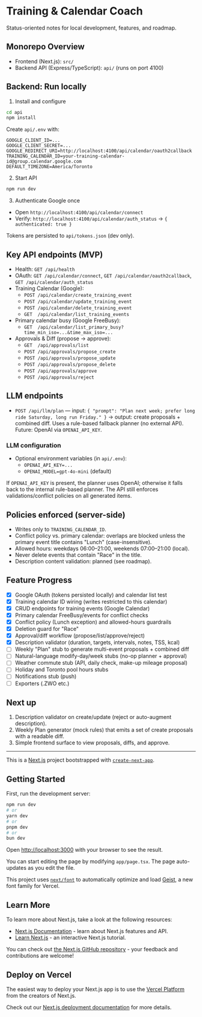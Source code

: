 # Training & Calendar Coach

Status-oriented notes for local development, features, and roadmap.

## Monorepo Overview

- Frontend (Next.js): `src/`
- Backend API (Express/TypeScript): `api/` (runs on port 4100)

## Backend: Run locally

1) Install and configure

```bash
cd api
npm install
```

Create `api/.env` with:

```
GOOGLE_CLIENT_ID=...
GOOGLE_CLIENT_SECRET=...
GOOGLE_REDIRECT_URI=http://localhost:4100/api/calendar/oauth2callback
TRAINING_CALENDAR_ID=your-training-calendar-id@group.calendar.google.com
DEFAULT_TIMEZONE=America/Toronto
```

2) Start API

```bash
npm run dev
```

3) Authenticate Google once

- Open `http://localhost:4100/api/calendar/connect`
- Verify: `http://localhost:4100/api/calendar/auth_status` → `{ authenticated: true }`

Tokens are persisted to `api/tokens.json` (dev only).

## Key API endpoints (MVP)

- Health: `GET /api/health`
- OAuth: `GET /api/calendar/connect`, `GET /api/calendar/oauth2callback`, `GET /api/calendar/auth_status`
- Training Calendar (Google):
  - `POST /api/calendar/create_training_event`
  - `POST /api/calendar/update_training_event`
  - `POST /api/calendar/delete_training_event`
  - `GET  /api/calendar/list_training_events`
- Primary calendar busy (Google FreeBusy):
  - `GET  /api/calendar/list_primary_busy?time_min_iso=...&time_max_iso=...`
- Approvals & Diff (propose → approve):
  - `GET  /api/approvals/list`
  - `POST /api/approvals/propose_create`
  - `POST /api/approvals/propose_update`
  - `POST /api/approvals/propose_delete`
  - `POST /api/approvals/approve`
  - `POST /api/approvals/reject`

## LLM endpoints

- `POST /api/llm/plan` — input: `{ "prompt": "Plan next week; prefer long ride Saturday, long run Friday." }` → output: create proposals + combined diff. Uses a rule-based fallback planner (no external API). Future: OpenAI via `OPENAI_API_KEY`.

### LLM configuration

- Optional environment variables (in `api/.env`):
  - `OPENAI_API_KEY=...`
  - `OPENAI_MODEL=gpt-4o-mini` (default)

If `OPENAI_API_KEY` is present, the planner uses OpenAI; otherwise it falls back to the internal rule-based planner. The API still enforces validations/conflict policies on all generated items.

## Policies enforced (server-side)

- Writes only to `TRAINING_CALENDAR_ID`.
- Conflict policy vs. primary calendar: overlaps are blocked unless the primary event title contains "Lunch" (case-insensitive).
- Allowed hours: weekdays 06:00–21:00, weekends 07:00–21:00 (local).
- Never delete events that contain "Race" in the title.
- Description content validation: planned (see roadmap).

## Feature Progress

- [x] Google OAuth (tokens persisted locally) and calendar list test
- [x] Training calendar ID wiring (writes restricted to this calendar)
- [x] CRUD endpoints for training events (Google Calendar)
- [x] Primary calendar FreeBusy/events for conflict checks
- [x] Conflict policy (Lunch exception) and allowed-hours guardrails
- [x] Deletion guard for "Race"
- [x] Approval/diff workflow (propose/list/approve/reject)
- [x] Description validator (duration, targets, intervals, notes, TSS, kcal)
- [ ] Weekly "Plan" stub to generate multi-event proposals + combined diff
- [ ] Natural-language modify-day/week stubs (no-op planner + approval)
- [ ] Weather commute stub (API, daily check, make-up mileage proposal)
- [ ] Holiday and Toronto pool hours stubs
- [ ] Notifications stub (push)
- [ ] Exporters (.ZWO etc.)

## Next up

1) Description validator on create/update (reject or auto-augment description).
2) Weekly Plan generator (mock rules) that emits a set of create proposals with a readable diff.
3) Simple frontend surface to view proposals, diffs, and approve.

---

This is a [Next.js](https://nextjs.org) project bootstrapped with [`create-next-app`](https://nextjs.org/docs/app/api-reference/cli/create-next-app).

## Getting Started

First, run the development server:

```bash
npm run dev
# or
yarn dev
# or
pnpm dev
# or
bun dev
```

Open [http://localhost:3000](http://localhost:3000) with your browser to see the result.

You can start editing the page by modifying `app/page.tsx`. The page auto-updates as you edit the file.

This project uses [`next/font`](https://nextjs.org/docs/app/building-your-application/optimizing/fonts) to automatically optimize and load [Geist](https://vercel.com/font), a new font family for Vercel.

## Learn More

To learn more about Next.js, take a look at the following resources:

- [Next.js Documentation](https://nextjs.org/docs) - learn about Next.js features and API.
- [Learn Next.js](https://nextjs.org/learn) - an interactive Next.js tutorial.

You can check out [the Next.js GitHub repository](https://github.com/vercel/next.js) - your feedback and contributions are welcome!

## Deploy on Vercel

The easiest way to deploy your Next.js app is to use the [Vercel Platform](https://vercel.com/new?utm_medium=default-template&filter=next.js&utm_source=create-next-app&utm_campaign=create-next-app-readme) from the creators of Next.js.

Check out our [Next.js deployment documentation](https://nextjs.org/docs/app/building-your-application/deploying) for more details.
